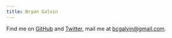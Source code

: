 ```yaml
---
title: Bryan Galvin
---
```


  
Find me on [GitHub](https://github.com/bcgalvin) and [Twitter](https://www.twitter.com/bryan_galvin), mail me at [bcgalvin@gmail.com](mailto:bcgalvin@gmail.com).

